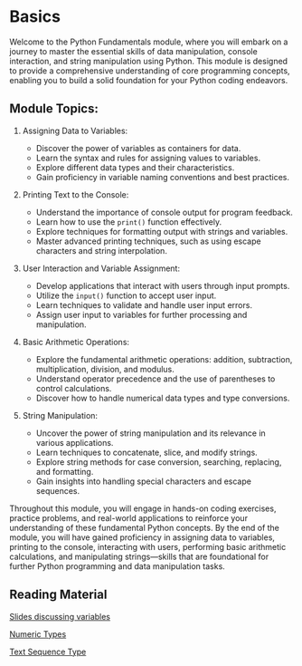 # Basics

Welcome to the Python Fundamentals module, where you will embark on a journey to master the essential skills of data manipulation, console interaction, and string manipulation using Python. This module is designed to provide a comprehensive understanding of core programming concepts, enabling you to build a solid foundation for your Python coding endeavors.

## Module Topics:

1. Assigning Data to Variables:
   - Discover the power of variables as containers for data.
   - Learn the syntax and rules for assigning values to variables.
   - Explore different data types and their characteristics.
   - Gain proficiency in variable naming conventions and best practices.

2. Printing Text to the Console:
   - Understand the importance of console output for program feedback.
   - Learn how to use the `print()` function effectively.
   - Explore techniques for formatting output with strings and variables.
   - Master advanced printing techniques, such as using escape characters and string interpolation.

3. User Interaction and Variable Assignment:
   - Develop applications that interact with users through input prompts.
   - Utilize the `input()` function to accept user input.
   - Learn techniques to validate and handle user input errors.
   - Assign user input to variables for further processing and manipulation.

4. Basic Arithmetic Operations:
   - Explore the fundamental arithmetic operations: addition, subtraction, multiplication, division, and modulus.
   - Understand operator precedence and the use of parentheses to control calculations.
   - Discover how to handle numerical data types and type conversions.

5. String Manipulation:
   - Uncover the power of string manipulation and its relevance in various applications.
   - Learn techniques to concatenate, slice, and modify strings.
   - Explore string methods for case conversion, searching, replacing, and formatting.
   - Gain insights into handling special characters and escape sequences.

Throughout this module, you will engage in hands-on coding exercises, practice
problems, and real-world applications to reinforce your understanding of these
fundamental Python concepts. By the end of the module, you will have gained
proficiency in assigning data to variables, printing to the console, interacting
with users, performing basic arithmetic calculations, and manipulating
strings—skills that are foundational for further Python programming and data
manipulation tasks.

## Reading Material

[Slides discussing variables](https://docs.google.com/presentation/d/1IgQqtiNDciY9Gjq3nmxchwS0OEJoPinDbbglX4laHmQ/edit?usp=sharing)

[Numeric Types](https://docs.python.org/3/library/stdtypes.html#numeric-types-int-float-complex)

[Text Sequence Type](https://docs.python.org/3/library/stdtypes.html#text-sequence-type-str)
